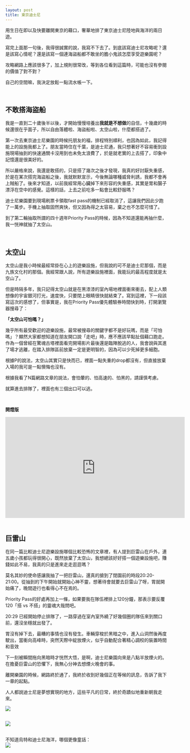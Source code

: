 ```yaml
---
layout: post
title: 東京迪士尼
---
```


用生日在即以及快要離開東京的藉口，奢華地排了東京迪士尼陸地與海洋的兩日遊。

寫完上面那一句後，我得很誠實的說，我寫不下去了。到底該寫迪士尼攻略呢？還是該寫心情呢？還是該寫一個連海盜船都不敢坐的膽小鬼該怎麼享受遊樂園呢？

攻略網路上應該很多了，加上規則很常改，等到各位看到這篇時，可能也沒有參閱的價值了對不對？

自己的空間嘛，我決定放鬆一點流水帳一下。

<br/>

## 不敢搭海盜船

我是一直到二十歲後半以後，才開始慢慢培養出**我就是不想做**的自信，十幾歲的時候還很在乎面子，所以自由落體啦、海盜船啦、太空山啦，什麼都搭過了。

第一次去東京迪士尼樂園的時候托朋友的福，排程特別順利，也因為如此，我記得能上的設施我都上了。朋友當時住在千葉，是迪士尼通，我只想著好不容易衝到設施現場抽到的快速通關卡沒用到也未免太浪費了，於是就老實的上去搭了，印象中記憶還是很美好的。

所以嚴格來說，我還是敢搭的，只是搭了幾次之後才發現，我真的好討厭失重感，於是在某次搭完海盜船之後，我就默默宣示，今後無論哪種威脅利誘，我都不會再上賊船了。後來才知道，以前我經常用心臟掉下來形容的失重感，其實是胃和腸子漂浮在空中的感覺。這樣的話，上去之前吃多一點會比較舒服嗎？

迪士尼樂園要到現場刷票卡領取fast pass的機制已經取消了，這讓我們因此少跑了一萬步。手機上抽取固然爽快，但又因為得之太容易，棄之也不怎麼可惜了。

到了第二輪抽取所謂的四十週年Priority Pass的時候，因為不知道還能再抽什麼，我一恍神就抽了太空山。

<br/>

## 太空山

太空山是我小時候最經常掛在心上的遊樂設施，但我說的可不是迪士尼那個，而是九族文化村的那個。我經常跟人說，所有遊樂設施裡面，我能玩的最高程度就是太空山了。

但是時隔多年，我只記得太空山就是在黑漆漆的室內場地裡面衝來衝去，配上人類想像的宇宙銀河打光，速度快，只要閉上眼睛很快就結束了。寫到這裡，下一段該寫這次的感想了，但事實是，我在Priority Pass優先體驗券時間快到時，打開瀏覽器搜尋了：

**「太空山可怕嗎？」**

幾乎所有最受歡迎的遊樂設施，最常被搜尋的關鍵字都不是好玩嗎，而是「可怕嗎」？顯然大家都想知道在朋友開口說「走吧」時，應不應該早點扯個藉口跑走。作為一個曾經在驚魂古塔裡面看完開場影片最後還是臨陣脫逃的人，我會說與其進了場才逃離，在踏入排隊區前放棄一定是更明智的，因為可以少死掉更多細胞。

根據P的說法，太空山其實只是快而已，裡面一點失重的drop都沒有，但直接放棄入場的我可是一點懊悔也沒有。

根據我看了N篇網路文章的說法，會怕暈的、怕高速的、怕黑的，請謹慎考慮。


就算進去排隊了，裡面也有三個出口可以逃。

<br/>

**開燈版**

<div class="videowrapper">
<iframe width="560" height="315" src="https://www.youtube.com/embed/HLzq3NDCdvU?si=AoTbNU3FLarfwWKe" title="YouTube video player" frameborder="0" allow="accelerometer; autoplay; clipboard-write; encrypted-media; gyroscope; picture-in-picture; web-share" allowfullscreen></iframe>
</div>

<br/>

## 巨雷山

在同一篇比較迪士尼遊樂設施哪個比較恐怖的文章裡，有人提到巨雷山在戶外，連五歲小孩都玩得很開心，既然放棄了太空山，我想總該好好搭一個遊樂設施吧，賺錢如此不易，我真的只是進來走走逛逛嗎？

莫名其妙的使命感讓我抽了一把巨雷山，還真的搶到了閉園前的時段20:20-21:00。從抽到的下午開始就開始心神不靈，想著待會就要去巨雷山了呀，胃就開始痛了，晚間遊行也看得心不在焉的。

Priority Pass的好處再加上一條，如果要我在隊伍裡排上120分鐘，那表示要反覆120「搭 vs 不搭」的靈魂大哉問吧。

20:29 已經開始停止排隊了，一路穿過在室內室外繞了好幾個圈的隊伍來到關口前，還沒坐穩就出發了。

胃沒有掉下去，最糟的事情也沒有發生。車輛穿梭於黑暗之中，進入山洞然後再度駛出，當衝向高峰時，突然天際中綻放煙火，似乎自動配合著精心調校的裝置時間和音效

下一刻被瞬間拖向黑暗時才恍然大悟，是啊，迪士尼樂園向來是八點半放煙火的。在擔憂巨雷山的恐懼下，我無心分神去想煙火晚會的事。



離開樂園的時候，網路終於通了，我終於收到好幾個正在等候的訊息，告訴了我下一章的起點。

人人都說迪士尼是夢想實現的地方，這些平凡的日常，終於奇蹟似地重新朝我走來。


![](/assets/img/Tokyo/IMG_7620.JPG)<br/> <br/>

![](/assets/img/Tokyo/IMG_7621.JPG)<br/> <br/>

不知道烏特和迪士尼海洋，哪個更像童話：<br/>
![](/assets/img/Tokyo/IMG_7641.JPG)<br/> <br/>